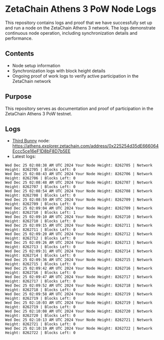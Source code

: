 # ZetaChain Athens 3 PoW Node Logs
This repository contains logs and proof that we have successfully set up and run a node on the ZetaChain Athens 3 network. The logs demonstrate continuous node operation, including synchronization details and performance.

## Contents
- Node setup information
- Synchronization logs with block height details
- Ongoing proof of work logs to verify active participation in the ZetaChain network

## Purpose
This repository serves as documentation and proof of participation in the ZetaChain Athens 3 PoW testnet.

## Logs

- [Third Bunny](https://thirdbunny.xyz/) node: https://athens.explorer.zetachain.com/address/0x225254d35dE666064Eccc5ce16eF1D8bF8D7b5EE
- Latest logs:
```
Wed Dec 25 02:08:38 AM UTC 2024 Your Node Height: 8262705 | Network Height: 8262705 | Blocks Left: 0
Wed Dec 25 02:08:43 AM UTC 2024 Your Node Height: 8262706 | Network Height: 8262706 | Blocks Left: 0
Wed Dec 25 02:08:48 AM UTC 2024 Your Node Height: 8262707 | Network Height: 8262707 | Blocks Left: 0
Wed Dec 25 02:08:54 AM UTC 2024 Your Node Height: 8262708 | Network Height: 8262708 | Blocks Left: 0
Wed Dec 25 02:08:59 AM UTC 2024 Your Node Height: 8262709 | Network Height: 8262709 | Blocks Left: 0
Wed Dec 25 02:09:04 AM UTC 2024 Your Node Height: 8262709 | Network Height: 8262710 | Blocks Left: 1
Wed Dec 25 02:09:10 AM UTC 2024 Your Node Height: 8262710 | Network Height: 8262710 | Blocks Left: 0
Wed Dec 25 02:09:15 AM UTC 2024 Your Node Height: 8262711 | Network Height: 8262711 | Blocks Left: 0
Wed Dec 25 02:09:20 AM UTC 2024 Your Node Height: 8262712 | Network Height: 8262712 | Blocks Left: 0
Wed Dec 25 02:09:26 AM UTC 2024 Your Node Height: 8262713 | Network Height: 8262713 | Blocks Left: 0
Wed Dec 25 02:09:31 AM UTC 2024 Your Node Height: 8262714 | Network Height: 8262714 | Blocks Left: 0
Wed Dec 25 02:09:36 AM UTC 2024 Your Node Height: 8262715 | Network Height: 8262715 | Blocks Left: 0
Wed Dec 25 02:09:42 AM UTC 2024 Your Node Height: 8262716 | Network Height: 8262716 | Blocks Left: 0
Wed Dec 25 02:09:47 AM UTC 2024 Your Node Height: 8262717 | Network Height: 8262717 | Blocks Left: 0
Wed Dec 25 02:09:52 AM UTC 2024 Your Node Height: 8262718 | Network Height: 8262718 | Blocks Left: 0
Wed Dec 25 02:09:58 AM UTC 2024 Your Node Height: 8262719 | Network Height: 8262719 | Blocks Left: 0
Wed Dec 25 02:10:03 AM UTC 2024 Your Node Height: 8262719 | Network Height: 8262719 | Blocks Left: 0
Wed Dec 25 02:10:08 AM UTC 2024 Your Node Height: 8262720 | Network Height: 8262720 | Blocks Left: 0
Wed Dec 25 02:10:13 AM UTC 2024 Your Node Height: 8262721 | Network Height: 8262721 | Blocks Left: 0
Wed Dec 25 02:10:19 AM UTC 2024 Your Node Height: 8262722 | Network Height: 8262722 | Blocks Left: 0
```
